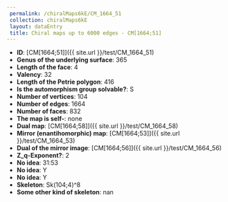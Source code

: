 ```yaml
--- 
 permalink: /chiralMaps6kE/CM_1664_51 
 collection: chiralMaps6kE
 layout: dataEntry
 title: Chiral maps up to 6000 edges - CM[1664;51]
---
```


- **ID**: [CM[1664;51]]({{ site.url }}/test/CM_1664_51)
- **Genus of the underlying surface**: 365
- **Length of the face**: 4
- **Valency**: 32
- **Length of the Petrie polygon**: 416
- **Is the automorphism group solvable?**: S
- **Number of vertices**: 104
- **Number of edges**: 1664
- **Number of faces**: 832
- **The map is self-**: none
- **Dual map**: [CM[1664;58]]({{ site.url }}/test/CM_1664_58)
- **Mirror (enantihomorphic) map**: [CM[1664;53]]({{ site.url }}/test/CM_1664_53)
- **Dual of the mirror image**: [CM[1664;56]]({{ site.url }}/test/CM_1664_56)
- **Z_q-Exponent?**: 2
- **No idea**:  31:53
- **No idea**: Y
- **No idea**: Y
- **Skeleton**: Sk(104;4)^8
- **Some other kind of skeleton**: nan

